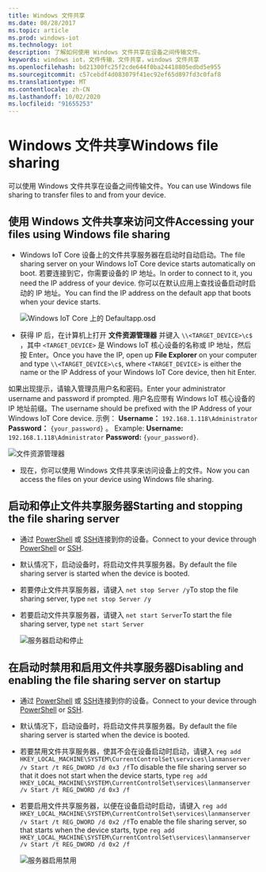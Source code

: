 ```yaml
---
title: Windows 文件共享
ms.date: 08/28/2017
ms.topic: article
ms.prod: windows-iot
ms.technology: iot
description: 了解如何使用 Windows 文件共享在设备之间传输文件。
keywords: windows iot，文件传输，文件共享，windows 文件共享
ms.openlocfilehash: bd21300fc25f2cde644f0ba24418805edbd5e955
ms.sourcegitcommit: c57cebdf4d083079f41ec92ef65d897fd3c0faf8
ms.translationtype: MT
ms.contentlocale: zh-CN
ms.lasthandoff: 10/02/2020
ms.locfileid: "91655253"
---
```

# <a name="windows-file-sharing"></a><span data-ttu-id="7a390-104">Windows 文件共享</span><span class="sxs-lookup"><span data-stu-id="7a390-104">Windows file sharing</span></span>

<span data-ttu-id="7a390-105">可以使用 Windows 文件共享在设备之间传输文件。</span><span class="sxs-lookup"><span data-stu-id="7a390-105">You can use Windows file sharing to transfer files to and from your device.</span></span>

## <a name="accessing-your-files-using-windows-file-sharing"></a><span data-ttu-id="7a390-106">使用 Windows 文件共享来访问文件</span><span class="sxs-lookup"><span data-stu-id="7a390-106">Accessing your files using Windows file sharing</span></span>
* <span data-ttu-id="7a390-107">Windows IoT Core 设备上的文件共享服务器在启动时自动启动。</span><span class="sxs-lookup"><span data-stu-id="7a390-107">The file sharing server on your Windows IoT Core device starts automatically on boot.</span></span>  <span data-ttu-id="7a390-108">若要连接到它，你需要设备的 IP 地址。</span><span class="sxs-lookup"><span data-stu-id="7a390-108">In order to connect to it, you need the IP address of your device.</span></span>  <span data-ttu-id="7a390-109">你可以在默认应用上查找设备启动时启动的 IP 地址。</span><span class="sxs-lookup"><span data-stu-id="7a390-109">You can find the IP address on the default app that boots when your device starts.</span></span>

    ![Windows IoT Core 上的 Defaultapp.osd](../media/WindowsFileSharing/DefaultApp.png)
    
* <span data-ttu-id="7a390-111">获得 IP 后，在计算机上打开 **文件资源管理器** 并键入 `\\<TARGET_DEVICE>\c$` ，其中 `<TARGET_DEVICE>` 是 Windows IoT 核心设备的名称或 IP 地址，然后按 Enter。</span><span class="sxs-lookup"><span data-stu-id="7a390-111">Once you have the IP, open up **File Explorer** on your computer and type `\\<TARGET_DEVICE>\c$`, where `<TARGET_DEVICE>` is either the name or the IP Address of your Windows IoT Core device, then hit Enter.</span></span>  

<span data-ttu-id="7a390-112">如果出现提示，请输入管理员用户名和密码。</span><span class="sxs-lookup"><span data-stu-id="7a390-112">Enter your administrator username and password if prompted.</span></span> <span data-ttu-id="7a390-113">用户名应带有 Windows IoT 核心设备的 IP 地址前缀。</span><span class="sxs-lookup"><span data-stu-id="7a390-113">The username should be prefixed with the IP Address of your Windows IoT Core device.</span></span> <span data-ttu-id="7a390-114">示例： **Username：** `192.168.1.118\Administrator` **Password：** `{your_password}` 。  </span><span class="sxs-lookup"><span data-stu-id="7a390-114">Example: **Username:** `192.168.1.118\Administrator`  **Password:** `{your_password}`.</span></span>

![文件资源管理器](../media/WindowsFileSharing/smb_file_explorer.png)

* <span data-ttu-id="7a390-116">现在，你可以使用 Windows 文件共享来访问设备上的文件。</span><span class="sxs-lookup"><span data-stu-id="7a390-116">Now you can access the files on your device using Windows file sharing.</span></span>

## <a name="starting-and-stopping-the-file-sharing-server"></a><span data-ttu-id="7a390-117">启动和停止文件共享服务器</span><span class="sxs-lookup"><span data-stu-id="7a390-117">Starting and stopping the file sharing server</span></span>
* <span data-ttu-id="7a390-118">通过 [PowerShell](../connect-your-device/powershell.md) 或 [SSH](../connect-your-device/ssh.md)连接到你的设备。</span><span class="sxs-lookup"><span data-stu-id="7a390-118">Connect to your device through [PowerShell](../connect-your-device/powershell.md) or [SSH](../connect-your-device/ssh.md).</span></span>
* <span data-ttu-id="7a390-119">默认情况下，启动设备时，将启动文件共享服务器。</span><span class="sxs-lookup"><span data-stu-id="7a390-119">By default the file sharing  server is started when the device is booted.</span></span>
* <span data-ttu-id="7a390-120">若要停止文件共享服务器，请键入 `net stop Server /y`</span><span class="sxs-lookup"><span data-stu-id="7a390-120">To stop the file sharing  server, type `net stop Server /y`</span></span>
* <span data-ttu-id="7a390-121">若要启动文件共享服务器，请键入 `net start Server`</span><span class="sxs-lookup"><span data-stu-id="7a390-121">To start the file sharing  server, type `net start Server`</span></span>

    ![服务器启动和停止](../media/WindowsFileSharing/smb_start_stop.png)
    
## <a name="disabling-and-enabling-the-file-sharing-server-on-startup"></a><span data-ttu-id="7a390-123">在启动时禁用和启用文件共享服务器</span><span class="sxs-lookup"><span data-stu-id="7a390-123">Disabling and enabling the file sharing server on startup</span></span>
* <span data-ttu-id="7a390-124">通过 [PowerShell](../connect-your-device/powershell.md) 或 [SSH](../connect-your-device/ssh.md)连接到你的设备。</span><span class="sxs-lookup"><span data-stu-id="7a390-124">Connect to your device through [PowerShell](../connect-your-device/powershell.md) or [SSH](../connect-your-device/ssh.md).</span></span>
* <span data-ttu-id="7a390-125">默认情况下，启动设备时，将启动文件共享服务器。</span><span class="sxs-lookup"><span data-stu-id="7a390-125">By default the file sharing  server is started when the device is booted.</span></span>
* <span data-ttu-id="7a390-126">若要禁用文件共享服务器，使其不会在设备启动时启动，请键入 `reg add HKEY_LOCAL_MACHINE\SYSTEM\CurrentControlSet\services\lanmanserver /v Start /t REG_DWORD /d 0x3 /f`</span><span class="sxs-lookup"><span data-stu-id="7a390-126">To disable the file sharing  server so that it does not start when the device starts, type `reg add HKEY_LOCAL_MACHINE\SYSTEM\CurrentControlSet\services\lanmanserver /v Start /t REG_DWORD /d 0x3 /f`</span></span>
* <span data-ttu-id="7a390-127">若要启用文件共享服务器，以便在设备启动时启动，请键入 `reg add HKEY_LOCAL_MACHINE\SYSTEM\CurrentControlSet\services\lanmanserver /v Start /t REG_DWORD /d 0x2 /f`</span><span class="sxs-lookup"><span data-stu-id="7a390-127">To enable the file sharing server, so that starts when the device starts, type `reg add HKEY_LOCAL_MACHINE\SYSTEM\CurrentControlSet\services\lanmanserver /v Start /t REG_DWORD /d 0x2 /f`</span></span>

    ![服务器启用禁用](../media/WindowsFileSharing/smb_enable_disable.png)
